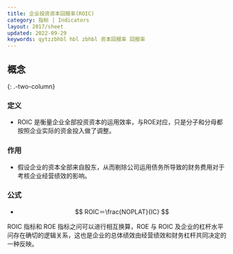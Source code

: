 ```yaml
---
title: 企业投资资本回报率(ROIC)
category: 指标 | Indicators
layout: 2017/sheet
updated: 2022-09-29
keywords: qytzzbhbl hbl zbhbl 资本回报率 回报率
---
```



## 概念
{: .-two-column}

### 定义
- ROIC 是衡量企业全部投资资本的运用效率，与ROE对应，只是分子和分母都按照企业实际的资金投入做了调整。

### 作用
- 假设企业的资本全部来自股东，从而剔除公司运用债务所导致的财务费用对于考核企业经营绩效的影响。

### 公式
- $$ ROIC＝\frac{NOPLAT}{IC} $$

ROIC 指标和 ROE 指标之问可以进行相互换算，ROE 与 ROIC 及企业的杠杆水平问存在确切的逻辑关系，这也是企业的总体绩效由经营绩效和财务杠杆共同决定的一种反映。

